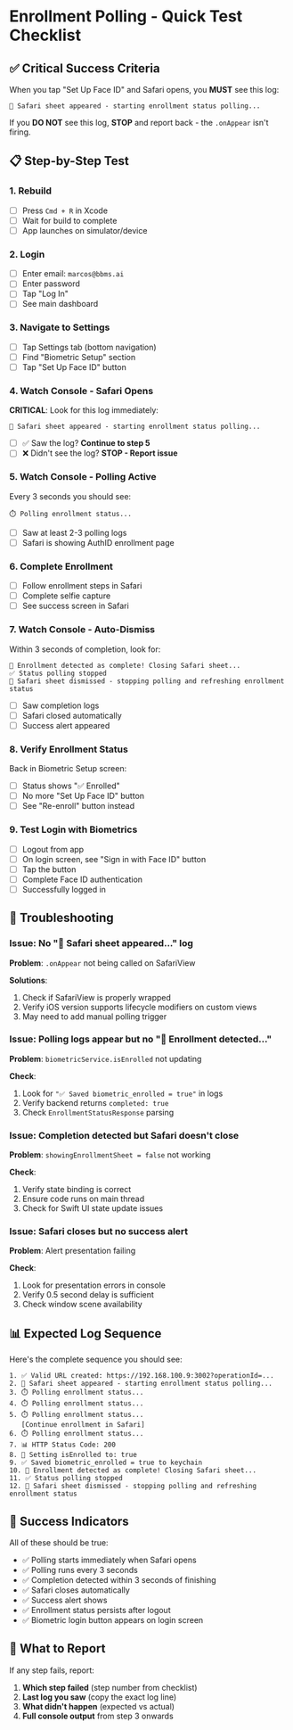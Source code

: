 # Enrollment Polling - Quick Test Checklist

## ✅ Critical Success Criteria

When you tap "Set Up Face ID" and Safari opens, you **MUST** see this log:

```
🔄 Safari sheet appeared - starting enrollment status polling...
```

If you **DO NOT** see this log, **STOP** and report back - the `.onAppear` isn't firing.

## 📋 Step-by-Step Test

### 1. Rebuild
- [ ] Press `Cmd + R` in Xcode
- [ ] Wait for build to complete
- [ ] App launches on simulator/device

### 2. Login
- [ ] Enter email: `marcos@bbms.ai`
- [ ] Enter password
- [ ] Tap "Log In"
- [ ] See main dashboard

### 3. Navigate to Settings
- [ ] Tap Settings tab (bottom navigation)
- [ ] Find "Biometric Setup" section
- [ ] Tap "Set Up Face ID" button

### 4. Watch Console - Safari Opens
**CRITICAL**: Look for this log immediately:
```
🔄 Safari sheet appeared - starting enrollment status polling...
```

- [ ] ✅ Saw the log? **Continue to step 5**
- [ ] ❌ Didn't see the log? **STOP - Report issue**

### 5. Watch Console - Polling Active
Every 3 seconds you should see:
```
⏱️ Polling enrollment status...
```

- [ ] Saw at least 2-3 polling logs
- [ ] Safari is showing AuthID enrollment page

### 6. Complete Enrollment
- [ ] Follow enrollment steps in Safari
- [ ] Complete selfie capture
- [ ] See success screen in Safari

### 7. Watch Console - Auto-Dismiss
Within 3 seconds of completion, look for:
```
🎉 Enrollment detected as complete! Closing Safari sheet...
✅ Status polling stopped
🚪 Safari sheet dismissed - stopping polling and refreshing enrollment status
```

- [ ] Saw completion logs
- [ ] Safari closed automatically
- [ ] Success alert appeared

### 8. Verify Enrollment Status
Back in Biometric Setup screen:
- [ ] Status shows "✅ Enrolled"
- [ ] No more "Set Up Face ID" button
- [ ] See "Re-enroll" button instead

### 9. Test Login with Biometrics
- [ ] Logout from app
- [ ] On login screen, see "Sign in with Face ID" button
- [ ] Tap the button
- [ ] Complete Face ID authentication
- [ ] Successfully logged in

## 🐛 Troubleshooting

### Issue: No "🔄 Safari sheet appeared..." log

**Problem**: `.onAppear` not being called on SafariView

**Solutions**:
1. Check if SafariView is properly wrapped
2. Verify iOS version supports lifecycle modifiers on custom views
3. May need to add manual polling trigger

### Issue: Polling logs appear but no "🎉 Enrollment detected..."

**Problem**: `biometricService.isEnrolled` not updating

**Check**:
1. Look for `"✅ Saved biometric_enrolled = true"` in logs
2. Verify backend returns `completed: true`
3. Check `EnrollmentStatusResponse` parsing

### Issue: Completion detected but Safari doesn't close

**Problem**: `showingEnrollmentSheet = false` not working

**Check**:
1. Verify state binding is correct
2. Ensure code runs on main thread
3. Check for Swift UI state update issues

### Issue: Safari closes but no success alert

**Problem**: Alert presentation failing

**Check**:
1. Look for presentation errors in console
2. Verify 0.5 second delay is sufficient
3. Check window scene availability

## 📊 Expected Log Sequence

Here's the complete sequence you should see:

```
1. ✅ Valid URL created: https://192.168.100.9:3002?operationId=...
2. 🔄 Safari sheet appeared - starting enrollment status polling...
3. ⏱️ Polling enrollment status...
4. ⏱️ Polling enrollment status...
5. ⏱️ Polling enrollment status...
   [Continue enrollment in Safari]
6. ⏱️ Polling enrollment status...
7. 📊 HTTP Status Code: 200
8. 🎯 Setting isEnrolled to: true
9. ✅ Saved biometric_enrolled = true to keychain
10. 🎉 Enrollment detected as complete! Closing Safari sheet...
11. ✅ Status polling stopped
12. 🚪 Safari sheet dismissed - stopping polling and refreshing enrollment status
```

## 🎯 Success Indicators

All of these should be true:

- ✅ Polling starts immediately when Safari opens
- ✅ Polling runs every 3 seconds
- ✅ Completion detected within 3 seconds of finishing
- ✅ Safari closes automatically
- ✅ Success alert shows
- ✅ Enrollment status persists after logout
- ✅ Biometric login button appears on login screen

## 📝 What to Report

If any step fails, report:

1. **Which step failed** (step number from checklist)
2. **Last log you saw** (copy the exact log line)
3. **What didn't happen** (expected vs actual)
4. **Full console output** from step 3 onwards
